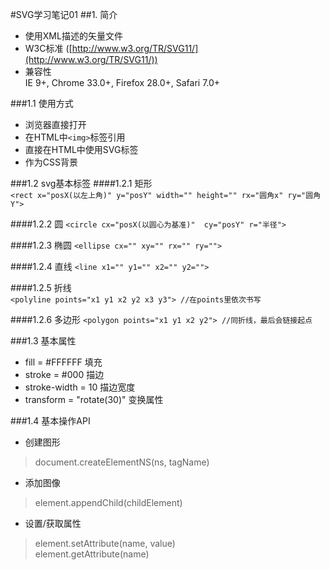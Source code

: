 #SVG学习笔记01
##1. 简介  

+ 使用XML描述的矢量文件  
+ W3C标准 ([http://www.w3.org/TR/SVG11/](http://www.w3.org/TR/SVG11/))  
+ 兼容性  
IE 9+, Chrome 33.0+, Firefox 28.0+, Safari 7.0+  

###1.1 使用方式  
+ 浏览器直接打开  
+ 在HTML中`<img>`标签引用
+ 直接在HTML中使用SVG标签
+ 作为CSS背景

###1.2 svg基本标签
####1.2.1 矩形  
`<rect x="posX(以左上角)" y="posY" width="" height="" rx="圆角x" ry="圆角Y">`  

####1.2.2 圆 
`<circle cx="posX(以圆心为基准)"  cy="posY" r="半径">`  

####1.2.3 椭圆
`<ellipse cx="" xy="" rx="" ry="">`

####1.2.4 直线
`<line x1="" y1="" x2="" y2="">`  

####1.2.5 折线  
`<polyline points="x1 y1 x2 y2 x3 y3"> //在points里依次书写`

####1.2.6 多边形 
`<polygon points="x1 y1 x2 y2"> //同折线，最后会链接起点 ` 

###1.3 基本属性  

+ fill = #FFFFFF  填充  
+ stroke = #000  描边  
+ stroke-width = 10  描边宽度  
+ transform = "rotate(30)" 变换属性

###1.4 基本操作API
+ 创建图形  

>document.createElementNS(ns, tagName)

+ 添加图像  

>element.appendChild(childElement)  

+ 设置/获取属性  

>element.setAttribute(name, value)  
>element.getAttribute(name)  


